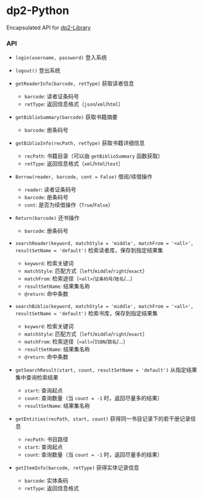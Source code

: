 # dp2-Python

Encapsulated API for [dp2-Library](http://dp2003.cn/dp2portal/view.aspx)


### API

- `login(username, password)` 登入系统

- `logout()` 登出系统

- `getReaderInfo(barcode, retType)` 获取读者信息
  - `barcode`: 读者证条码号
  - `retType`: 返回信息格式（`json`/`xml`/`html`）

- `getBiblioSummary(barcode)` 获取书籍摘要
  - `barcode`: 册条码号

- `getBiblioInfo(recPath, retType)` 获取书籍详细信息
  - `recPath`: 书籍目录（可以由 `getBiblioSummary` 函数获取）
  - `retType`: 返回信息格式（`xml`/`html`/`text`）

- `Borrow(reader, barcode, cont = False)` 借阅/续借操作
  - `reader`: 读者证条码号
  - `barcode`: 册条码号
  - `cont`: 是否为续借操作（`True`/`False`）

- `Return(barcode)` 还书操作
  - `barcode`: 册条码号

- `searchReader(keyword, matchStyle = 'middle', matchFrom = '<all>', resultSetName = 'default')` 检索读者库，保存到指定结果集
  - `keyword`: 检索关键词
  - `matchStyle`: 匹配方式（`left`/`middle`/`right`/`exact`）
  - `matchFrom`: 检索途径（`<all>`/`证条码号`/`姓名`/...）
  - `resultSetName`: 结果集名称
  - `@return`: 命中条数

- `searchBiblio(keyword, matchStyle = 'middle', matchFrom = '<all>', resultSetName = 'default')` 检索书库，保存到指定结果集
  - `keyword`: 检索关键词
  - `matchStyle`: 匹配方式（`left`/`middle`/`right`/`exact`）
  - `matchFrom`: 检索途径（`<all>`/`ISBN`/`题名`/...） 
  - `resultSetName`: 结果集名称
  - `@return`: 命中条数

- `getSearchResult(start, count, resultSetName = 'default')` 从指定结果集中查询检索结果
  - `start`: 查询起点
  - `count`: 查询数量（当 `count = -1` 时，返回尽量多的结果）
  - `resultSetName`: 结果集名称

- `getEntities(recPath, start, count)` 获得同一书目记录下的若干册记录信息
  - `recPath`: 书目路径
  - `start`: 查询起点
  - `count`: 查询数量（当 `count = -1` 时，返回尽量多的结果）
  
- `getItemInfo(barcode, retType)` 获得实体记录信息
  - `barcode`: 实体条码
  - `retType`: 返回信息格式
